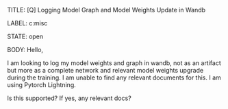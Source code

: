 TITLE:
[Q] Logging Model Graph and Model Weights Update in Wandb

LABEL:
c:misc

STATE:
open

BODY:
Hello,

I am looking to log my model weights and graph in wandb, not as an artifact but more as a complete network and relevant model weights upgrade during the training. I am unable to find any relevant documents for this. I am using Pytorch Lightning. 

Is this supported? If yes, any relevant docs?

